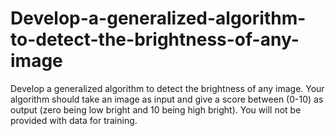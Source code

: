 # Develop-a-generalized-algorithm-to-detect-the-brightness-of-any-image
Develop a generalized algorithm to detect the brightness of any image. Your algorithm should take an image as input and give a score between (0-10) as output (zero being low bright and 10 being high bright). You will not be provided with data for training.
